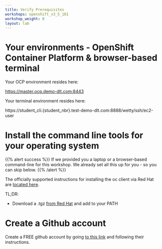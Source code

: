 ```yaml
---
title: Verify Prerequisites
workshops: openshift_v3_5_101
workshop_weight: 0
layout: lab
---
```


# Your environments - OpenShift Container Platform & browser-based terminal

Your OCP environment resides here:

https://master.ocp.demo-dlt.com:8443

Your terminal environment resides here:

https://student_cli.{student_nbr}.test-demo-dlt.com:8888/wetty/ssh/ec2-user

# Install the command line tools for your operating system

{{% alert success %}}
If we provided you a laptop or a browser-based command-line for this workshop.  We already set all this up for you - so you can skip below.
{{% /alert %}}

The officially supported instructions for installing the oc client via Red Hat are [located here][1].  

TL;DR:

* Download a .tgz [from Red Hat][5] and add to your PATH


# Create a Github account
Create a FREE github account by going [to this link][6] and following their instructions.


[1]: https://docs.openshift.com/enterprise/latest/cli_reference/get_started_cli.html
[2]: https://github.com/openshift/origin/releases
[3]: http://brew.sh/
[4]: http://git-scm.com/downloads
[5]: https://access.redhat.com/downloads/content/290
[6]: https://github.com/join?source=header-home
